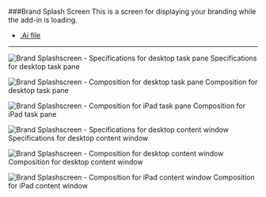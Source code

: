 ###Brand Splash Screen
This is a screen for displaying your branding while the add-in is loading.
* [.Ai file](https://github.com/OfficeDev/Office-Add-in-UX-Design-Patterns/blob/master/Patterns/Source%20Files/Brand_splashscreen.ai?raw=true)

***

![Brand Splashscreen - Specifications for desktop task pane](https://raw.githubusercontent.com/OfficeDev/Office-Add-in-UX-Design-Patterns/master/Patterns/Assets/Brand_Splashscreen/Brand_splashscreen_Desktop%20Task%20Pane%20Callouts.png)
Specifications for desktop task pane 


![Brand Splashscreen - Composition for desktop task pane](https://raw.githubusercontent.com/OfficeDev/Office-Add-in-UX-Design-Patterns/master/Patterns/Assets/Brand_Splashscreen/Brand_splashscreen_Desktop%20Task%20Pane.png)
Composition for desktop task pane 


![Brand Splashscreen - Composition for iPad task pane](https://raw.githubusercontent.com/OfficeDev/Office-Add-in-UX-Design-Patterns/master/Patterns/Assets/Brand_Splashscreen/Brand_splashscreen_iPad%20Task%20Pane.png)
Composition for iPad task pane 


![Brand Splashscreen - Specifications for desktop content window](https://raw.githubusercontent.com/OfficeDev/Office-Add-in-UX-Design-Patterns/master/Patterns/Assets/Brand_Splashscreen/Brand_splashscreen_Desktop%20Content%20Window%20Callouts.png)
Specifications for desktop content window


![Brand Splashscreen - Composition for desktop content window](https://raw.githubusercontent.com/OfficeDev/Office-Add-in-UX-Design-Patterns/master/Patterns/Assets/Brand_Splashscreen/Brand_splashscreen_Desktop%20Content%20Window.png)
Composition for desktop content window


![Brand Splashscreen - Composition for iPad content window](https://raw.githubusercontent.com/OfficeDev/Office-Add-in-UX-Design-Patterns/master/Patterns/Assets/Brand_Splashscreen/Brand_splashscreen_iPad%20Content%20Window.png)
Composition for iPad content window
